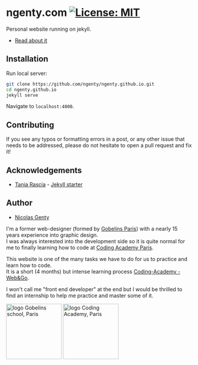 # ngenty.com [![License: MIT](https://img.shields.io/badge/License-MIT-blue.svg)](https://opensource.org/licenses/MIT)

Personal website running on jekyll.

-   [Read about it](https://help.github.com/en/articles/setting-up-your-github-pages-site-locally-with-jekyll)

## Installation

Run local server:

```bash
git clone https://github.com/ngenty/ngenty.github.io.git
cd ngenty.github.io
jekyll serve
```

Navigate to `localhost:4000`.

## Contributing

If you see any typos or formatting errors in a post, or any other issue that needs to be addressed, please do not hesitate to open a pull request and fix it!

## Acknowledgements

-   [Tania Rascia](https://github.com/taniarascia) - [Jekyll starter](https://www.taniarascia.com/make-a-static-website-with-jekyll/)

## Author

-   [Nicolas Genty](https://ngenty.com)

I'm a former web-designer (formed by [Gobelins Paris](https://www.gobelins-school.com/)) with a nearly 15 years experience into graphic design.  
I was always interested into the development side so it is quite normal for me to finally learning how to code at [Coding Academy Paris](https://www.coding-academy.fr/).  

This website is one of the many tasks we have to do for us to practice and learn how to code.  
It is a short (4 months) but intense learning process [Coding-Academy - Web&Go](https://www.coding-academy.fr/web-go/).  

I won't call me "front end developer" at the end but I would be thrilled to find an internship to help me practice and master some of it.  

<div>
  <img src="https://upload.wikimedia.org/wikipedia/en/thumb/8/81/Gobelins_School_of_the_Image_logo.svg/1200px-Gobelins_School_of_the_Image_logo.svg.png" alt="logo Gobelins school, Paris" width="150px" height="auto">
  <img src="https://www.coding-academy.fr/wp-content/uploads/2019/02/LOGO_CODING_ACADEMY_PNG.png" alt="logo Coding Academy, Paris" width="150px" height="auto"/>
</div>
<br>
